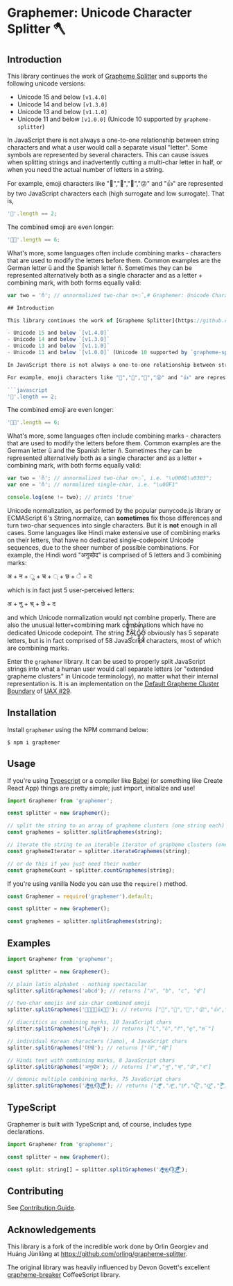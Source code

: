 # Graphemer: Unicode Character Splitter 🪓

## Introduction

This library continues the work of [Grapheme Splitter](https://github.com/orling/grapheme-splitter) and supports the following unicode versions:

- Unicode 15 and below `[v1.4.0]`
- Unicode 14 and below `[v1.3.0]`
- Unicode 13 and below `[v1.1.0]`
- Unicode 11 and below `[v1.0.0]` (Unicode 10 supported by `grapheme-splitter`)

In JavaScript there is not always a one-to-one relationship between string characters and what a user would call a separate visual "letter". Some symbols are represented by several characters. This can cause issues when splitting strings and inadvertently cutting a multi-char letter in half, or when you need the actual number of letters in a string.

For example, emoji characters like "🌷","🎁","💩","😜" and "👍" are represented by two JavaScript characters each (high surrogate and low surrogate). That is,

```javascript
'🌷'.length == 2;
```

The combined emoji are even longer:

```javascript
'🏳️‍🌈'.length == 6;
```

What's more, some languages often include combining marks - characters that are used to modify the letters before them. Common examples are the German letter ü and the Spanish letter ñ. Sometimes they can be represented alternatively both as a single character and as a letter + combining mark, with both forms equally valid:

```javascript
var two = 'ñ'; // unnormalized two-char n+◌̃,# Graphemer: Unicode Character Splitter 🪓

## Introduction

This library continues the work of [Grapheme Splitter](https://github.com/orling/grapheme-splitter) and supports the following unicode versions:

- Unicode 15 and below `[v1.4.0]`
- Unicode 14 and below `[v1.3.0]`
- Unicode 13 and below `[v1.1.0]`
- Unicode 11 and below `[v1.0.0]` (Unicode 10 supported by `grapheme-splitter`)

In JavaScript there is not always a one-to-one relationship between string characters and what a user would call a separate visual "letter". Some symbols are represented by several characters. This can cause issues when splitting strings and inadvertently cutting a multi-char letter in half, or when you need the actual number of letters in a string.

For example, emoji characters like "🌷","🎁","💩","😜" and "👍" are represented by two JavaScript characters each (high surrogate and low surrogate). That is,

```javascript
'🌷'.length == 2;
```

The combined emoji are even longer:

```javascript
'🏳️‍🌈'.length == 6;
```

What's more, some languages often include combining marks - characters that are used to modify the letters before them. Common examples are the German letter ü and the Spanish letter ñ. Sometimes they can be represented alternatively both as a single character and as a letter + combining mark, with both forms equally valid:

```javascript
var two = 'ñ'; // unnormalized two-char n+◌̃, i.e. "\u006E\u0303";
var one = 'ñ'; // normalized single-char, i.e. "\u00F1"

console.log(one != two); // prints 'true'
```

Unicode normalization, as performed by the popular punycode.js library or ECMAScript 6's String.normalize, can **sometimes** fix those differences and turn two-char sequences into single characters. But it is **not** enough in all cases. Some languages like Hindi make extensive use of combining marks on their letters, that have no dedicated single-codepoint Unicode sequences, due to the sheer number of possible combinations.
For example, the Hindi word "अनुच्छेद" is comprised of 5 letters and 3 combining marks:

अ + न + ु + च + ् + छ + े + द

which is in fact just 5 user-perceived letters:

अ + नु + च् + छे + द

and which Unicode normalization would not combine properly.
There are also the unusual letter+combining mark combinations which have no dedicated Unicode codepoint. The string Z͑ͫ̓ͪ̂ͫ̽͏̴̙̤̞͉͚̯̞̠͍A̴̵̜̰͔ͫ͗͢L̠ͨͧͩ͘G̴̻͈͍͔̹̑͗̎̅͛́Ǫ̵̹̻̝̳͂̌̌͘ obviously has 5 separate letters, but is in fact comprised of 58 JavaScript characters, most of which are combining marks.

Enter the `graphemer` library. It can be used to properly split JavaScript strings into what a human user would call separate letters (or "extended grapheme clusters" in Unicode terminology), no matter what their internal representation is. It is an implementation on the [Default Grapheme Cluster Boundary](http://unicode.org/reports/tr29/#Default_Grapheme_Cluster_Table) of [UAX #29](http://www.unicode.org/reports/tr29/).

## Installation

Install `graphemer` using the NPM command below:

```
$ npm i graphemer
```

## Usage

If you're using [Typescript](https://www.typescriptlang.org/) or a compiler like [Babel](https://babeljs.io/) (or something like Create React App) things are pretty simple; just import, initialize and use!

```javascript
import Graphemer from 'graphemer';

const splitter = new Graphemer();

// split the string to an array of grapheme clusters (one string each)
const graphemes = splitter.splitGraphemes(string);

// iterate the string to an iterable iterator of grapheme clusters (one string each)
const graphemeIterator = splitter.iterateGraphemes(string);

// or do this if you just need their number
const graphemeCount = splitter.countGraphemes(string);
```

If you're using vanilla Node you can use the `require()` method.

```javascript
const Graphemer = require('graphemer').default;

const splitter = new Graphemer();

const graphemes = splitter.splitGraphemes(string);
```

## Examples

```javascript
import Graphemer from 'graphemer';

const splitter = new Graphemer();

// plain latin alphabet - nothing spectacular
splitter.splitGraphemes('abcd'); // returns ["a", "b", "c", "d"]

// two-char emojis and six-char combined emoji
splitter.splitGraphemes('🌷🎁💩😜👍🏳️‍🌈'); // returns ["🌷","🎁","💩","😜","👍","🏳️‍🌈"]

// diacritics as combining marks, 10 JavaScript chars
splitter.splitGraphemes('Ĺo͂řȩm̅'); // returns ["Ĺ","o͂","ř","ȩ","m̅"]

// individual Korean characters (Jamo), 4 JavaScript chars
splitter.splitGraphemes('뎌쉐'); // returns ["뎌","쉐"]

// Hindi text with combining marks, 8 JavaScript chars
splitter.splitGraphemes('अनुच्छेद'); // returns ["अ","नु","च्","छे","द"]

// demonic multiple combining marks, 75 JavaScript chars
splitter.splitGraphemes('Z͑ͫ̓ͪ̂ͫ̽͏̴̙̤̞͉͚̯̞̠͍A̴̵̜̰͔ͫ͗͢L̠ͨͧͩ͘G̴̻͈͍͔̹̑͗̎̅͛́Ǫ̵̹̻̝̳͂̌̌͘!͖̬̰̙̗̿̋ͥͥ̂ͣ̐́́͜͞'); // returns ["Z͑ͫ̓ͪ̂ͫ̽͏̴̙̤̞͉͚̯̞̠͍","A̴̵̜̰͔ͫ͗͢","L̠ͨͧͩ͘","G̴̻͈͍͔̹̑͗̎̅͛́","Ǫ̵̹̻̝̳͂̌̌͘","!͖̬̰̙̗̿̋ͥͥ̂ͣ̐́́͜͞"]
```

## TypeScript

Graphemer is built with TypeScript and, of course, includes type declarations.

```javascript
import Graphemer from 'graphemer';

const splitter = new Graphemer();

const split: string[] = splitter.splitGraphemes('Z͑ͫ̓ͪ̂ͫ̽͏̴̙̤̞͉͚̯̞̠͍A̴̵̜̰͔ͫ͗͢L̠ͨͧͩ͘G̴̻͈͍͔̹̑͗̎̅͛́Ǫ̵̹̻̝̳͂̌̌͘!͖̬̰̙̗̿̋ͥͥ̂ͣ̐́́͜͞');
```

## Contributing

See [Contribution Guide](./CONTRIBUTING.md).

## Acknowledgements

This library is a fork of the incredible work done by Orlin Georgiev and Huáng Jùnliàng at https://github.com/orling/grapheme-splitter.

The original library was heavily influenced by Devon Govett's excellent [grapheme-breaker](https://github.com/devongovett/grapheme-breaker) CoffeeScript library.
